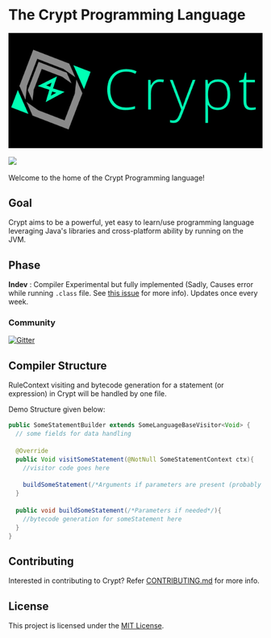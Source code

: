 # The Crypt Programming Language

<img src="https://github.com/Crypt-Language/Crypt/blob/main/Logo/PNG/CryptLogoLarge_Dark.png" width="1000px" height="auto">

![](https://img.shields.io/github/license/Crypt-Language/Crypt)
<!--![GitHub release (latest by date including pre-releases)](https://img.shields.io/github/v/release/Crypt-Language/Crypt?include_prereleases)-->

Welcome to the home of the Crypt Programming language!

## Goal
Crypt aims to be a powerful, yet easy to learn/use  programming language leveraging Java's libraries and cross-platform ability by running on the JVM.

## Phase
**Indev** : Compiler Experimental but fully implemented (Sadly, Causes error while running `.class` file. See [this issue](https://github.com/Crypt-Language/Crypt/issues/20) for more info). Updates once every week. 

### Community
[![Gitter](https://badges.gitter.im/Crypt-Language/community.svg)](https://gitter.im/Crypt-Language/community?utm_source=badge&utm_medium=badge&utm_campaign=pr-badge)

## Compiler Structure

RuleContext visiting and bytecode generation for a statement (or expression) in Crypt will be handled by one file.

Demo Structure given below:

```java
public SomeStatementBuilder extends SomeLanguageBaseVisitor<Void> {
  // some fields for data handling

  @Override
  public Void visitSomeStatement(@NotNull SomeStatementContext ctx){
    //visitor code goes here
    
    buildSomeStatement(/*Arguments if parameters are present (probably visited values)*/);
  }
  
  public void buildSomeStatement(/*Parameters if needed*/){
    //bytecode generation for someStatement here
  }
}
```

## Contributing

Interested in contributing to Crypt? Refer [CONTRIBUTING.md](https://github.com/Crypt-Language/Crypt/blob/main/CONTRIBUTING.md) for more info. 

## License

This project is licensed under the [MIT License](https://github.com/Crypt-Language/Crypt/blob/main/LICENSE).
